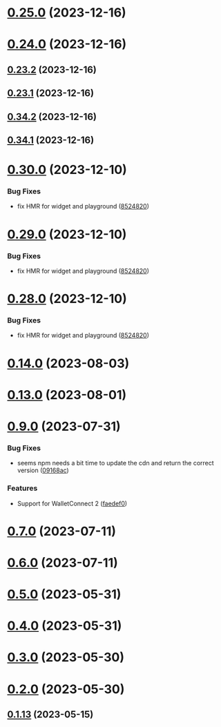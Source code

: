 # [0.25.0](https://github.com/yeager-eren/rango-client/compare/queue-manager-core@0.24.0...queue-manager-core@0.25.0) (2023-12-16)



# [0.24.0](https://github.com/yeager-eren/rango-client/compare/queue-manager-core@0.23.2...queue-manager-core@0.24.0) (2023-12-16)



## [0.23.2](https://github.com/yeager-eren/rango-client/compare/queue-manager-core@0.23.1...queue-manager-core@0.23.2) (2023-12-16)



## [0.23.1](https://github.com/yeager-eren/rango-client/compare/queue-manager-core@0.34.2...queue-manager-core@0.23.1) (2023-12-16)



## [0.34.2](https://github.com/yeager-eren/rango-client/compare/queue-manager-core@0.34.1-next.84...queue-manager-core@0.34.2) (2023-12-16)



## [0.34.1](https://github.com/yeager-eren/rango-client/compare/queue-manager-core@0.34.1-next.64...queue-manager-core@0.34.1) (2023-12-16)



# [0.30.0](https://github.com/yeager-eren/rango-client/compare/queue-manager-core@0.22.0...queue-manager-core@0.30.0) (2023-12-10)


### Bug Fixes

* fix HMR for widget and playground ([8524820](https://github.com/yeager-eren/rango-client/commit/8524820f10cf0b8921f3db0c4f620ff98daa4103))



# [0.29.0](https://github.com/yeager-eren/rango-client/compare/queue-manager-core@0.22.0...queue-manager-core@0.29.0) (2023-12-10)


### Bug Fixes

* fix HMR for widget and playground ([8524820](https://github.com/yeager-eren/rango-client/commit/8524820f10cf0b8921f3db0c4f620ff98daa4103))



# [0.28.0](https://github.com/yeager-eren/rango-client/compare/queue-manager-core@0.22.0...queue-manager-core@0.28.0) (2023-12-10)


### Bug Fixes

* fix HMR for widget and playground ([8524820](https://github.com/yeager-eren/rango-client/commit/8524820f10cf0b8921f3db0c4f620ff98daa4103))



# [0.14.0](https://github.com/rango-exchange/rango-client/compare/queue-manager-core@0.13.0...queue-manager-core@0.14.0) (2023-08-03)



# [0.13.0](https://github.com/rango-exchange/rango-client/compare/queue-manager-core@0.12.0...queue-manager-core@0.13.0) (2023-08-01)



# [0.9.0](https://github.com/rango-exchange/rango-client/compare/queue-manager-core@0.8.0...queue-manager-core@0.9.0) (2023-07-31)


### Bug Fixes

* seems npm needs a bit time to update the cdn and return the correct version ([09168ac](https://github.com/rango-exchange/rango-client/commit/09168acdc3ca400abd2016eebc0c62103edae3a2))


### Features

* Support for WalletConnect 2 ([faedef0](https://github.com/rango-exchange/rango-client/commit/faedef0b5e6fc3c5ef881cbbe4ec05334cc1c910))



# [0.7.0](https://github.com/rango-exchange/rango-client/compare/queue-manager-core@0.6.0...queue-manager-core@0.7.0) (2023-07-11)



# [0.6.0](https://github.com/rango-exchange/rango-client/compare/queue-manager-core@0.5.0...queue-manager-core@0.6.0) (2023-07-11)



# [0.5.0](https://github.com/rango-exchange/rango-client/compare/queue-manager-core@0.4.0...queue-manager-core@0.5.0) (2023-05-31)



# [0.4.0](https://github.com/rango-exchange/rango-client/compare/queue-manager-core@0.3.0...queue-manager-core@0.4.0) (2023-05-31)



# [0.3.0](https://github.com/rango-exchange/rango-client/compare/queue-manager-core@0.2.0...queue-manager-core@0.3.0) (2023-05-30)



# [0.2.0](https://github.com/rango-exchange/rango-client/compare/queue-manager-core@0.1.14...queue-manager-core@0.2.0) (2023-05-30)



## [0.1.13](https://github.com/rango-exchange/rango-client/compare/queue-manager-core@0.1.12...queue-manager-core@0.1.13) (2023-05-15)



